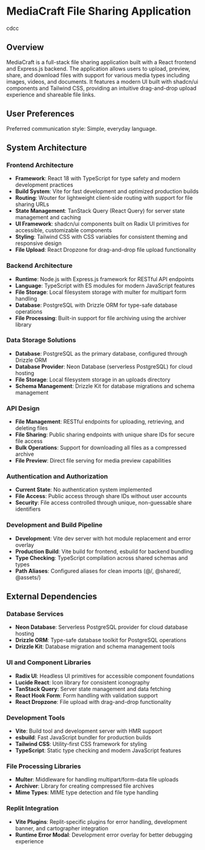 # MediaCraft File Sharing Application
cdcc
## Overview

MediaCraft is a full-stack file sharing application built with a React frontend and Express.js backend. The application allows users to upload, preview, share, and download files with support for various media types including images, videos, and documents. It features a modern UI built with shadcn/ui components and Tailwind CSS, providing an intuitive drag-and-drop upload experience and shareable file links.

## User Preferences

Preferred communication style: Simple, everyday language.

## System Architecture

### Frontend Architecture
- **Framework**: React 18 with TypeScript for type safety and modern development practices
- **Build System**: Vite for fast development and optimized production builds
- **Routing**: Wouter for lightweight client-side routing with support for file sharing URLs
- **State Management**: TanStack Query (React Query) for server state management and caching
- **UI Framework**: shadcn/ui components built on Radix UI primitives for accessible, customizable components
- **Styling**: Tailwind CSS with CSS variables for consistent theming and responsive design
- **File Upload**: React Dropzone for drag-and-drop file upload functionality

### Backend Architecture
- **Runtime**: Node.js with Express.js framework for RESTful API endpoints
- **Language**: TypeScript with ES modules for modern JavaScript features
- **File Storage**: Local filesystem storage with multer for multipart form handling
- **Database**: PostgreSQL with Drizzle ORM for type-safe database operations
- **File Processing**: Built-in support for file archiving using the archiver library

### Data Storage Solutions
- **Database**: PostgreSQL as the primary database, configured through Drizzle ORM
- **Database Provider**: Neon Database (serverless PostgreSQL) for cloud hosting
- **File Storage**: Local filesystem storage in an uploads directory
- **Schema Management**: Drizzle Kit for database migrations and schema management

### API Design
- **File Management**: RESTful endpoints for uploading, retrieving, and deleting files
- **File Sharing**: Public sharing endpoints with unique share IDs for secure file access
- **Bulk Operations**: Support for downloading all files as a compressed archive
- **File Preview**: Direct file serving for media preview capabilities

### Authentication and Authorization
- **Current State**: No authentication system implemented
- **File Access**: Public access through share IDs without user accounts
- **Security**: File access controlled through unique, non-guessable share identifiers

### Development and Build Pipeline
- **Development**: Vite dev server with hot module replacement and error overlay
- **Production Build**: Vite build for frontend, esbuild for backend bundling
- **Type Checking**: TypeScript compilation across shared schemas and types
- **Path Aliases**: Configured aliases for clean imports (@/, @shared/, @assets/)

## External Dependencies

### Database Services
- **Neon Database**: Serverless PostgreSQL provider for cloud database hosting
- **Drizzle ORM**: Type-safe database toolkit for PostgreSQL operations
- **Drizzle Kit**: Database migration and schema management tools

### UI and Component Libraries
- **Radix UI**: Headless UI primitives for accessible component foundations
- **Lucide React**: Icon library for consistent iconography
- **TanStack Query**: Server state management and data fetching
- **React Hook Form**: Form handling with validation support
- **React Dropzone**: File upload with drag-and-drop functionality

### Development Tools
- **Vite**: Build tool and development server with HMR support
- **esbuild**: Fast JavaScript bundler for production builds
- **Tailwind CSS**: Utility-first CSS framework for styling
- **TypeScript**: Static type checking and modern JavaScript features

### File Processing Libraries
- **Multer**: Middleware for handling multipart/form-data file uploads
- **Archiver**: Library for creating compressed file archives
- **Mime Types**: MIME type detection and file type handling

### Replit Integration
- **Vite Plugins**: Replit-specific plugins for error handling, development banner, and cartographer integration
- **Runtime Error Modal**: Development error overlay for better debugging experience
